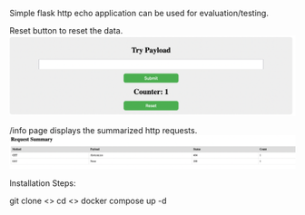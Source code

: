 Simple flask http echo application can be used for evaluation/testing. 
 
Reset button to reset the data.
![img.png](img.png)

/info page displays the summarized http requests.
![img_1.png](img_1.png)

Installation Steps:

git clone <<repo>>
cd <<repo>>
docker compose up -d
